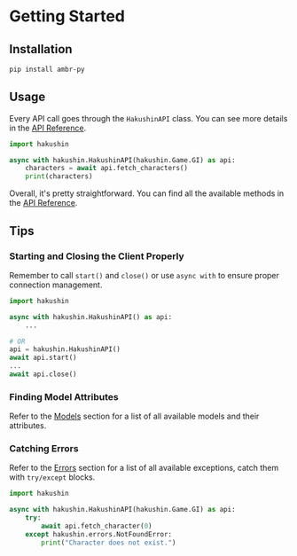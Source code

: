 # Getting Started

## Installation

```bash
pip install ambr-py
```

## Usage

Every API call goes through the `HakushinAPI` class. You can see more details in the [API Reference](./api_reference/clients/client.md).

```py
import hakushin

async with hakushin.HakushinAPI(hakushin.Game.GI) as api: 
    characters = await api.fetch_characters()
    print(characters)
```

Overall, it's pretty straightforward. You can find all the available methods in the [API Reference](./api_reference/clients/client.md).

## Tips

### Starting and Closing the Client Properly

Remember to call `start()` and `close()` or use `async with` to ensure proper connection management.

```py
import hakushin

async with hakushin.HakushinAPI() as api:
    ...

# OR
api = hakushin.HakushinAPI()
await api.start()
...
await api.close()
```

### Finding Model Attributes

Refer to the [Models](./api_reference/models/models.md) section for a list of all available models and their attributes.

### Catching Errors

Refer to the [Errors](./api_reference/errors.md) section for a list of all available exceptions, catch them with `try/except` blocks.

```py
import hakushin

async with hakushin.HakushinAPI(hakushin.Game.GI) as api:
    try:
        await api.fetch_character(0)
    except hakushin.errors.NotFoundError:
        print("Character does not exist.")
```

